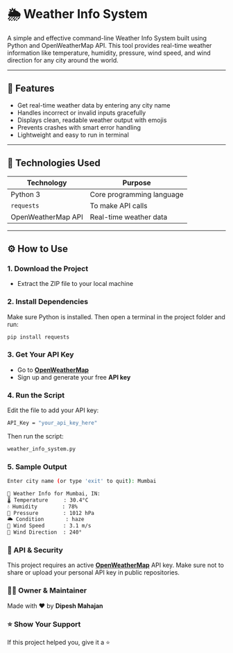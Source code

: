 # 🌦️ Weather Info System

A simple and effective command-line Weather Info System built using Python and OpenWeatherMap API. This tool provides real-time weather information like temperature, humidity, pressure, wind speed, and wind direction for any city around the world.

---

## 📌 Features

- Get real-time weather data by entering any city name
- Handles incorrect or invalid inputs gracefully
- Displays clean, readable weather output with emojis
- Prevents crashes with smart error handling
- Lightweight and easy to run in terminal

---

## 🚀 Technologies Used

| Technology   | Purpose                      |
|--------------|-------------------------------|
| Python 3     | Core programming language     |
| `requests`   | To make API calls             |
| OpenWeatherMap API | Real-time weather data |

---

## ⚙️ How to Use

### 1. Download the Project

- Extract the ZIP file to your local machine

### 2. Install Dependencies

Make sure Python is installed. Then open a terminal in the project folder and run:

```bash
pip install requests
```

### 3. Get Your API Key

- Go to **[OpenWeatherMap](https://openweathermap.org)**
- Sign up and generate your free **API key**

### 4. Run the Script

Edit the file to add your API key:

```bash
API_Key = "your_api_key_here"
```

Then run the script:

```bash
weather_info_system.py
```

### 5. Sample Output

```bash
Enter city name (or type 'exit' to quit): Mumbai

📍 Weather Info for Mumbai, IN:
🌡️ Temperature     : 30.4°C
💧 Humidity        : 78%
🔽 Pressure        : 1012 hPa
🌥️ Condition       : haze
💨 Wind Speed      : 3.1 m/s
🧭 Wind Direction  : 240°
```

### 🔐 API & Security

This project requires an active **[OpenWeatherMap](https://openweathermap.org)** API key. Make sure not to share or upload your personal API key in public repositories.

### 👨‍💻 Owner & Maintainer
Made with ❤️ by **Dipesh Mahajan**

### ⭐️ Show Your Support
If this project helped you, give it a ⭐️